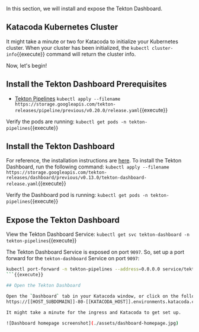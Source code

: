 In this section, we will install and expose the Tekton Dashboard.

## Katacoda Kubernetes Cluster

It might take a minute or two for Katacoda to initialize your Kubernetes
cluster. When your cluster has been initialized, the
`kubectl cluster-info`{{execute}} command will return the cluster info.

Now, let's begin!

## Install the Tekton Dashboard Prerequisites

- [Tekton Pipelines](https://github.com/tektoncd/pipeline/blob/master/docs/install.md)
`kubectl apply --filename https://storage.googleapis.com/tekton-releases/pipeline/previous/v0.20.0/release.yaml`{{execute}}

Verify the pods are running:
`kubectl get pods -n tekton-pipelines`{{execute}}

## Install the Tekton Dashboard

For reference, the installation instructions are [here](https://github.com/tektoncd/dashboard#install-dashboard). To install the Tekton Dashboard, run the following
command:
`kubectl apply --filename https://storage.googleapis.com/tekton-releases/dashboard/previous/v0.13.0/tekton-dashboard-release.yaml`{{execute}}

<!-- `kubectl apply --filename https://storage.googleapis.com/tekton-releases/dashboard/latest/release.yaml`{{execute}} -->

Verify the Dashboard pod is running:
`kubectl get pods -n tekton-pipelines`{{execute}}

## Expose the Tekton Dashboard

View the Tekton Dashboard Service:
`kubectl get svc tekton-dashboard -n tekton-pipelines`{{execute}}

The Tekton Dashboard Service is exposed on port `9097`. So, set up a port forward
for the `tekton-dashboard` Service on port `9097`:

```bash
kubectl port-forward -n tekton-pipelines --address=0.0.0.0 service/tekton-dashboard 80:9097 > /dev/null 2>&1 &
```{{execute}}

## Open the Tekton Dashboard

Open the `Dashboard` tab in your Katacoda window, or click on the following link:
https://[[HOST_SUBDOMAIN]]-80-[[KATACODA_HOST]].environments.katacoda.com/.

It might take a minute for the ingress and Katacoda to get set up.

![Dashboard homepage screenshot](./assets/dashboard-homepage.jpg)

